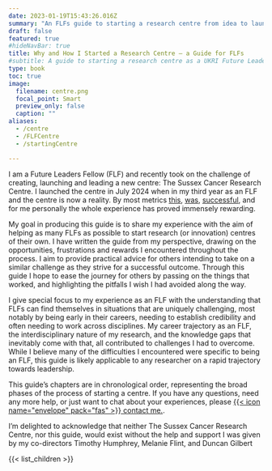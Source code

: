 ```yaml
---
date: 2023-01-19T15:43:26.016Z
summary: "An FLFs guide to starting a research centre from idea to launch and beyond."
draft: false
featured: true
#hideNavBar: true
title: Why and How I Started a Research Centre – a Guide for FLFs
#subtitle: A guide to starting a research centre as a UKRI Future Leaders Fellow.
type: book
toc: true
image:
  filename: centre.png
  focal_point: Smart
  preview_only: false
  caption: ""
aliases:
  - /centre
  - /FLFCentre
  - /startingCentre

---
```


I am a Future Leaders Fellow (FLF) and recently took on the challenge of creating, launching and leading a new centre: The Sussex Cancer Research Centre. I launched the centre in July 2024 when in my third year as an FLF and the centre is now a reality. By most metrics [this](http://www.SussexCancer.org/launch), [was]( https://www.theargus.co.uk/news/24445605.new-sussex-cancer-research-centre-opens-county/), [successful]( https://thebusinessmagazine.co.uk/technology-innovation/sussex-cancer-research-centre-launches-to-connect-regions-top-experts/), and for me personally the whole experience has proved immensely rewarding.

My goal in producing this guide is to share my experience with the aim of helping as many FLFs as possible to start research (or innovation) centres of their own. I have written the guide from my perspective, drawing on the opportunities, frustrations and rewards I encountered throughout the process. I aim to provide practical advice for others intending to take on a similar challenge as they strive for a successful outcome. Through this guide I hope to ease the journey for others by passing on the things that worked, and highlighting the pitfalls I wish I had avoided along the way. 

I give special focus to my experience as an FLF with the understanding that FLFs can find themselves in situations that are uniquely challenging, most notably by being early in their careers, needing to establish credibility and often needing to work across disciplines. My career trajectory as an FLF, the interdisciplinary nature of my research, and the knowledge gaps that inevitably come with that, all contributed to challenges I had to overcome. While I believe many of the difficulties I encountered were specific to being an FLF, this guide is likely applicable to any researcher on a rapid trajectory towards leadership.

This guide’s chapters are in chronological order, representing the broad phases of the process of starting a centre. If you have any questions, need any more help, or just want to chat about your experiences, please [{{< icon name="envelope" pack="fas" >}} contact me.](https://mitchell.science/#contact).

I’m delighted to acknowledge that neither The Sussex Cancer Research Centre, nor this guide, would exist without the help and support I was given by my co-directors Timothy Humphrey, Melanie Flint, and Duncan Gilbert

{{< list_children >}}




